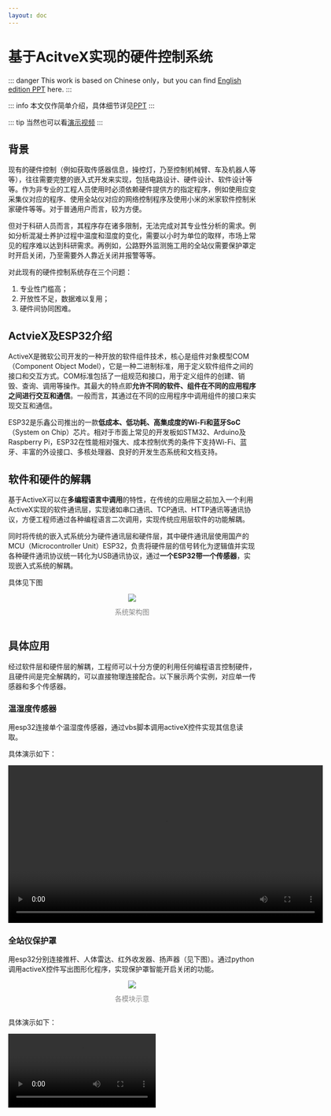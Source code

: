 ```yaml
---
layout: doc
---
```

# 基于AcitveX实现的硬件控制系统

::: danger
This work is based on Chinese only，but you can find [English edition PPT](/activexppten.md) here.
:::

::: info
本文仅作简单介绍，具体细节详见[PPT](/activexppt.md)
:::

::: tip
当然也可以看[演示视频](#具体应用)
:::

## 背景
现有的硬件控制（例如获取传感器信息，操控灯，乃至控制机械臂、车及机器人等等），往往需要完整的嵌入式开发来实现，包括电路设计、硬件设计、软件设计等等。作为非专业的工程人员使用时必须依赖硬件提供方的指定程序，例如使用应变采集仪对应的程序、使用全站仪对应的网络控制程序及使用小米的米家软件控制米家硬件等等。对于普通用户而言，较为方便。

但对于科研人员而言，其程序存在诸多限制，无法完成对其专业性分析的需求。例如分析混凝土养护过程中温度和湿度的变化，需要以小时为单位的取样，市场上常见的程序难以达到科研需求。再例如，公路野外监测施工用的全站仪需要保护罩定时开启关闭，乃至需要外人靠近关闭并报警等等。

对此现有的硬件控制系统存在三个问题：
1. 专业性门槛高；
2. 开放性不足，数据难以复用；
3. 硬件间协同困难。

## ActvieX及ESP32介绍

ActiveX是微软公司开发的一种开放的软件组件技术，核心是组件对象模型COM（Component Object Model），它是一种二进制标准，用于定义软件组件之间的接口和交互方式。COM标准包括了一组规范和接口，用于定义组件的创建、销毁、查询、调用等操作。其最大的特点即**允许不同的软件、组件在不同的应用程序之间进行交互和通信**。一般而言，其通过在不同的应用程序中调用组件的接口来实现交互和通信。

ESP32是乐鑫公司推出的一款**低成本、低功耗、高集成度的Wi-Fi和蓝牙SoC**（System on Chip）芯片。相对于市面上常见的开发板如STM32、Arduino及Raspberry Pi，ESP32在性能相对强大、成本控制优秀的条件下支持Wi-Fi、蓝牙、丰富的外设接口、多核处理器、良好的开发生态系统和文档支持。

## 软件和硬件的解耦
基于ActiveX可以在**多编程语言中调用**的特性，在传统的应用层之前加入一个利用ActiveX实现的软件通讯层，实现诸如串口通讯、TCP通讯、HTTP通讯等通讯协议，方便工程师通过各种编程语言二次调用，实现传统应用层软件的功能解耦。

同时将传统的嵌入式系统分为硬件通讯层和硬件层，其中硬件通讯层使用国产的MCU（Microcontroller Unit）ESP32，负责将硬件层的信号转化为逻辑值并实现各种硬件通讯协议统一转化为USB通讯协议，通过**一个ESP32带一个传感器**，实现嵌入式系统的解耦。

具体见下图
<div style="display: flex; justify-content: center; align-items: center;  flex-direction: column;">
  <img src="/a1.png">
  <p style="margin-top: 10px; color:#888888">系统架构图</p>
</div>

## 具体应用

经过软件层和硬件层的解耦，工程师可以十分方便的利用任何编程语言控制硬件，且硬件间是完全解耦的，可以直接物理连接配合。以下展示两个实例，对应单一传感器和多个传感器。

### 温湿度传感器

用esp32连接单个温湿度传感器，通过vbs脚本调用activeX控件实现其信息读取。

具体演示如下：

<video  controls width="640">
    <source src="/tempandhumi.mp4" type="video/mp4">
</video>

### 全站仪保护罩

用esp32分别连接推杆、人体雷达、红外收发器、扬声器（见下图）。通过python调用activeX控件写出图形化程序，实现保护罩智能开启关闭的功能。

<div style="display: flex; justify-content: center; align-items: center;  flex-direction: column;">
  <img src="/actviexsample.png">
  <p style="margin-top: 10px; color:#888888">各模块示意</p>
</div>

具体演示如下：

<video  controls>
    <source src="/shelter.mp4" type="video/mp4">
</video>


